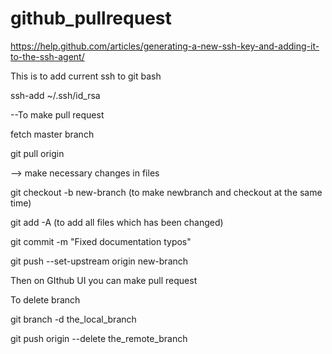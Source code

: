 # github_pullrequest


https://help.github.com/articles/generating-a-new-ssh-key-and-adding-it-to-the-ssh-agent/

This is to add current ssh to git bash

ssh-add ~/.ssh/id_rsa


--To make pull request


fetch master branch

git pull origin 

--> make necessary changes in files

git checkout -b new-branch    (to make newbranch and checkout at the same time)


git add -A  (to add all files which has been changed)

git commit -m "Fixed documentation typos"

git push --set-upstream origin new-branch


Then on GIthub UI you can make pull request




To delete branch 

git branch -d the_local_branch

git push origin --delete the_remote_branch

